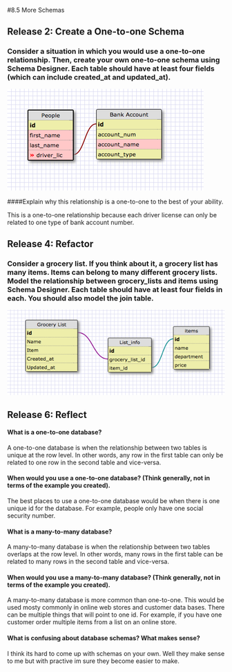 #8.5 More Schemas

## Release 2: Create a One-to-one Schema

### Consider a situation in which you would use a one-to-one relationship. Then, create your own one-to-one schema using Schema Designer. Each table should have at least four fields (which can include created_at and updated_at).

![one-to-one relationship](imgs/one-to-one.png)

####Explain why this relationship is a one-to-one to the best of your ability.

This is a one-to-one relationship because each driver license can only be related to one type of bank account number.




## Release 4: Refactor

### Consider a grocery list. If you think about it, a grocery list has many items. Items can belong to many different grocery lists. Model the relationship between grocery_lists and items using Schema Designer. Each table should have at least four fields in each. You should also model the join table.

![grocery list example](imgs/many-to-many.png)

## Release 6: Reflect

#### What is a one-to-one database?

A one-to-one database is when the relationship between two tables is unique at the row level. In other words, any row in the first table can only be related to one row in the second table and vice-versa.

#### When would you use a one-to-one database? (Think generally, not in terms of the example you created).

The best places to use a one-to-one database would be when there is one unique id for the database. For example, people only have one social security number.

#### What is a many-to-many database?

A many-to-many database is when the relationship between two tables overlaps at the row level. In other words, many rows in the first table can be related to many rows in the second table and vice-versa.

#### When would you use a many-to-many database? (Think generally, not in terms of the example you created).

A many-to-many database is more common than one-to-one. This would be used mosty commonly in online web stores and customer data bases. There can be multiple things that will point to one id. For example, if you have one customer order multiple items from a list on an online store.

#### What is confusing about database schemas? What makes sense?

I think its hard to come up with schemas on your own. Well they make sense to me but with practive im sure they become easier to make.